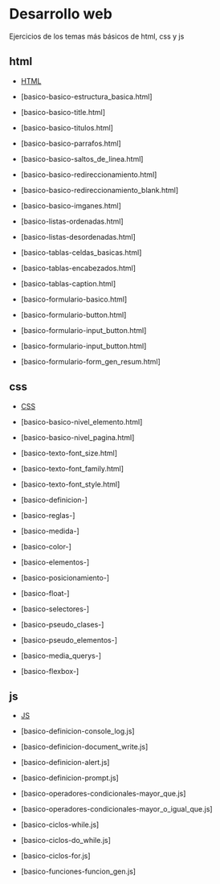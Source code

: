 # Desarrollo web
Ejercicios de los temas más básicos de html, css y js


## html
* [HTML](https://github.com/hvcesar/mis_practicas_web/blob/master/README.md)

* [basico-basico-estructura_basica.html]
* [basico-basico-title.html]
* [basico-basico-titulos.html]
* [basico-basico-parrafos.html]
* [basico-basico-saltos_de_linea.html]
* [basico-basico-redireccionamiento.html]
* [basico-basico-redireccionamiento_blank.html]
* [basico-basico-imganes.html]

* [basico-listas-ordenadas.html]
* [basico-listas-desordenadas.html]
* [basico-tablas-celdas_basicas.html]
* [basico-tablas-encabezados.html]
* [basico-tablas-caption.html]

* [basico-formulario-basico.html]
* [basico-formulario-button.html]
* [basico-formulario-input_button.html]
* [basico-formulario-input_button.html]
* [basico-formulario-form_gen_resum.html]


## css
* [CSS](https://github.com/hvcesar/mis_practicas_web/blob/master/README.md)
* [basico-basico-nivel_elemento.html]
* [basico-basico-nivel_pagina.html]

* [basico-texto-font_size.html]
* [basico-texto-font_family.html]
* [basico-texto-font_style.html]

* [basico-definicion-]
* [basico-reglas-]
* [basico-medida-]
* [basico-color-]
* [basico-elementos-]
* [basico-posicionamiento-]
* [basico-float-]
* [basico-selectores-]
* [basico-pseudo_clases-]
* [basico-pseudo_elementos-]
* [basico-media_querys-]
* [basico-flexbox-]


## js
* [JS](https://github.com/hvcesar/mis_practicas_web/blob/master/README.md)
* [basico-definicion-console_log.js]
* [basico-definicion-document_write.js]
* [basico-definicion-alert.js]
* [basico-definicion-prompt.js]

* [basico-operadores-condicionales-mayor_que.js]
* [basico-operadores-condicionales-mayor_o_igual_que.js]

* [basico-ciclos-while.js]
* [basico-ciclos-do_while.js]
* [basico-ciclos-for.js]

* [basico-funciones-funcion_gen.js]